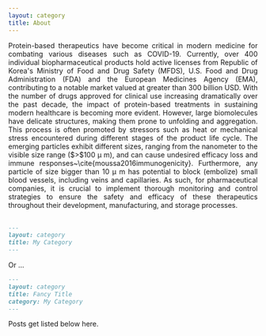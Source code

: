 ```yaml
---
layout: category
title: About
---
```


<div align="justify"> 
Protein-based therapeutics have become critical in modern medicine for combating various diseases such as COVID-19. Currently, over 400 individual biopharmaceutical products hold active licenses from Republic of Korea's Ministry of Food and Drug Safety (MFDS), U.S. Food and Drug Administration (FDA) and the European Medicines Agency (EMA), contributing to a notable market valued at greater than 300 billion USD. With the number of drugs approved for clinical use increasing dramatically over the past decade, the impact of protein-based treatments in sustaining modern healthcare is becoming more evident. However, large biomolecules have delicate structures, making them prone to unfolding and aggregation. This process is often promoted by stressors such as heat or mechanical stress encountered during different stages of the product life cycle. The emerging particles  exhibit different sizes, ranging from the nanometer to the visible size range ($>$100 &#181; m), and can cause undesired efficacy loss and immune responses~\cite{moussa2016immunogenicity}. Furthermore, any particle of size bigger than 10 &#181; m has potential to block (embolize) small blood vessels, including veins and capillaries. As such, for pharmaceutical companies, it is crucial to implement thorough monitoring and control strategies to ensure the safety and efficacy of these therapeutics throughout their development, manufacturing, and storage processes.
</div>
</br>

```md
---
layout: category
title: My Category
---
```

Or ...

```md
---
layout: category
title: Fancy Title
category: My Category
---
```

Posts get listed below here.
